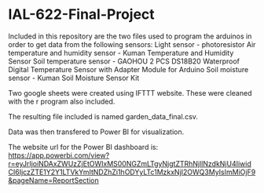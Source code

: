 # IAL-622-Final-Project
Included in this repository are the two files used to program the arduinos in order to get data from the following sensors:
Light sensor - photoresistor
Air temperature and humidity sensor - Kuman Temperature and Humidity Sensor
Soil temperature sensor - GAOHOU 2 PCS DS18B20 Waterproof Digital Temperature Sensor with Adapter Module for Arduino
Soil moisture sensor - Kuman Soil Moisture Sensor Kit

Two google sheets were created using IFTTT website. These were cleaned with the r program also included.

The resulting file included is named garden_data_final.csv.

Data was then transfered to Power BI for visualization.

The website url for the Power BI dashboard is: https://app.powerbi.com/view?r=eyJrIjoiNDAxZWUzZjEtOWIxMS00NGZmLTgyNjgtZTRhNjllNzdkNjU4IiwidCI6IjczZTE1Y2Y1LTVkYmItNDZhZi1hODYyLTc1MzkxNjI2OWQ3MyIsImMiOjF9&pageName=ReportSection

